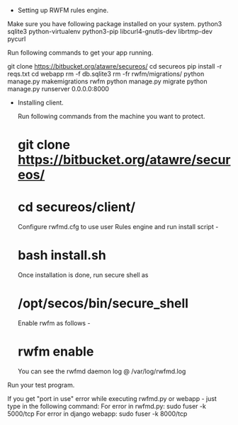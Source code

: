 
* Setting up RWFM rules engine.

Make sure you have following package installed on your system.
    python3
    sqlite3
    python-virtualenv
    python3-pip
    libcurl4-gnutls-dev
    librtmp-dev
    pycurl

Run following commands to get your app running.

  git clone https://bitbucket.org/atawre/secureos/
  cd secureos
  pip install -r reqs.txt
  cd webapp
  rm -f db.sqlite3
  rm -fr rwfm/migrations/
  python manage.py makemigrations rwfm
  python manage.py migrate
  python manage.py runserver 0.0.0.0:8000


* Installing client.

  Run following commands from the machine you want to protect.

  # git clone https://bitbucket.org/atawre/secureos/
  # cd secureos/client/
  
  Configure rwfmd.cfg to use user Rules engine and run install script -

  # bash install.sh

  Once installation is done, run secure shell as  
 
  # /opt/secos/bin/secure_shell

  Enable rwfm as follows - 

  # rwfm enable

  You can see the rwfmd daemon log @  /var/log/rwfmd.log

Run your test program.

If you get "port in use" error while executing rwfmd.py or webapp - just type in the following command:
For error in rwfmd.py: sudo fuser -k 5000/tcp
For error in django webapp: sudo fuser -k 8000/tcp
